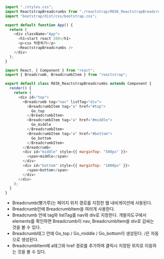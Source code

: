 ```js
import "./styles.css";
import ReactstrapBreadcrumbs from "./reactstrap/R036_ReactstrapBreadcrumbs";
import "bootstrap/dist/css/bootstrap.css";

export default function App() {
  return (
    <div className="App">
      <h1>start react 200</h1>
      <p>css 적용하기</p>
      <ReactstrapBreadcrumbs />
    </div>
  );
}

import React, { Component } from "react";
import { Breadcrumb, BreadcrumbItem } from "reactstrap";

export default class R036_ReactstrapBreadcrumbs extends Component {
  render() {
    return (
      <div id="top">
        <Breadcrumb tag="nav" listTag="div">
          <BreadcrumbItem tag="a" href="#top">
            Go_top
          </BreadcrumbItem>
          <BreadcrumbItem tag="a" href="#middle">
            Go_middle
          </BreadcrumbItem>
          <BreadcrumbItem tag="a" href="#bottom">
            Go_bottom
          </BreadcrumbItem>
        </Breadcrumb>
        <div id="middle" style={{ marginTop: "500px" }}>
          <span>middle</span>
        </div>
        <div id="bottom" style={{ marginTop: "1000px" }}>
          <span>bottom</span>
        </div>
      </div>
    );
  }
}
```

- Breadcrumb(빵가루)는 페이지 위치 경로를 지정한 웹 내비게이션에 사용된다.
- Breadcrumb안에 BreadcrumbItem을 여러개 사용한다.
- Breadcrumb 안에 tag와 listTag를 nav와 div로 지정한다. 개발자도구에서 elements를 확인하면 Breadcrumb이 nav, BreadcrumbItem을 div로 감싸는 것을 볼 수 있다.
- Breadcrumb태그 안에 Go_top / Go_middle / Go_bottom이 생성된다. /은 자동으로 생성된다.
- BreadcrumbItem에 a태그와 href 경로를 추가하여 클릭시 지정된 위치로 이동하는 것을 볼 수 있다.
